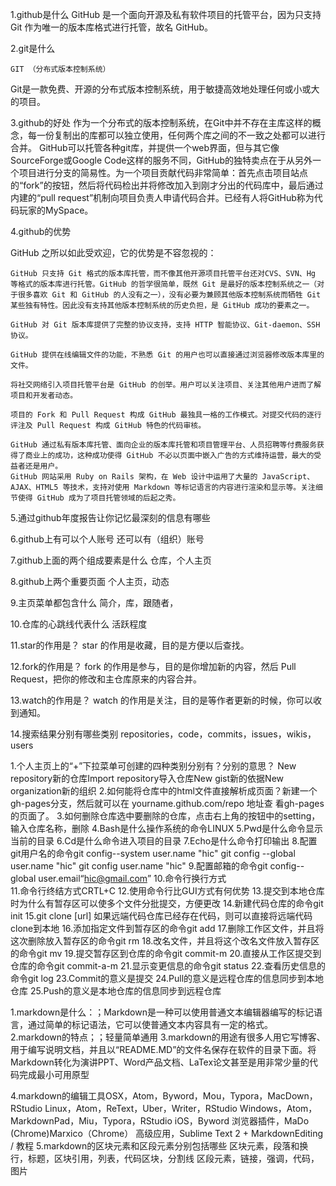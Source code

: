 1.github是什么
GitHub 是一个面向开源及私有软件项目的托管平台，因为只支持 Git 作为唯一的版本库格式进行托管，故名 GitHub。

2.git是什么

    GIT （分布式版本控制系统）

Git是一款免费、开源的分布式版本控制系统，用于敏捷高效地处理任何或小或大的项目。

3.github的好处
作为一个分布式的版本控制系统，在Git中并不存在主库这样的概念，每一份复制出的库都可以独立使用，任何两个库之间的不一致之处都可以进行合并。
GitHub可以托管各种git库，并提供一个web界面，但与其它像 SourceForge或Google Code这样的服务不同，GitHub的独特卖点在于从另外一个项目进行分支的简易性。为一个项目贡献代码非常简单：首先点击项目站点的“fork”的按钮，然后将代码检出并将修改加入到刚才分出的代码库中，最后通过内建的“pull request”机制向项目负责人申请代码合并。已经有人将GitHub称为代码玩家的MySpace。

4.github的优势

GitHub 之所以如此受欢迎，它的优势是不容忽视的：

    GitHub 只支持 Git 格式的版本库托管，而不像其他开源项目托管平台还对CVS、SVN、Hg 等格式的版本库进行托管。GitHub 的哲学很简单，既然 Git 是最好的版本控制系统之一（对于很多喜欢 Git 和 GitHub 的人没有之一），没有必要为兼顾其他版本控制系统而牺牲 Git 某些独有特性。因此没有支持其他版本控制系统的历史负担，是 GitHub 成功的要素之一。

    GitHub 对 Git 版本库提供了完整的协议支持，支持 HTTP 智能协议、Git-daemon、SSH 协议。

    GitHub 提供在线编辑文件的功能，不熟悉 Git 的用户也可以直接通过浏览器修改版本库里的文件。

    将社交网络引入项目托管平台是 GitHub 的创举。用户可以关注项目、关注其他用户进而了解项目和开发者动态。

    项目的 Fork 和 Pull Request 构成 GitHub 最独具一格的工作模式。对提交代码的逐行评注及 Pull Request 构成 GitHub 特色的代码审核。

    GitHub 通过私有版本库托管、面向企业的版本库托管和项目管理平台、人员招聘等付费服务获得了商业上的成功，这种成功使得 GitHub 不必以页面中嵌入广告的方式维持运营，最大的受益者还是用户。
    GitHub 网站采用 Ruby on Rails 架构，在 Web 设计中运用了大量的 JavaScript、AJAX、HTML5 等技术，支持对使用 Markdown 等标记语言的内容进行渲染和显示等。关注细节使得 GitHub 成为了项目托管领域的后起之秀。



5.通过github年度报告让你记忆最深刻的信息有哪些

6.github上有可以个人账号 还可以有（组织）账号

7.github上面的两个组成要素是什么
仓库，个人主页

8.github上两个重要页面
个人主页，动态

9.主页菜单都包含什么
简介，库，跟随者，

10.仓库的心跳线代表什么
活跃程度

11.star的作用是？
star 的作用是收藏，目的是方便以后查找。

12.fork的作用是？
fork 的作用是参与，目的是你增加新的内容，然后 Pull Request，把你的修改和主仓库原来的内容合并。

13.watch的作用是？
watch 的作用是关注，目的是等作者更新的时候，你可以收到通知。

14.搜索结果分别有哪些类别
 repositories，code，commits，issues，wikis，users
 
 1.个人主页上的“+”下拉菜单可创建的四种类别分别有？分别的意思？
New repository新的仓库Import repository导入仓库New gist新的依据New organization新的组织
2.如何能将仓库中的html文件直接解析成页面？新建一个gh-pages分支，然后就可以在 yourname.github.com/repo 地址查     看gh-pages的页面了。
3.如何删除仓库选中要删除的仓库，点击右上角的按钮中的setting，输入仓库名称，删除
4.Bash是什么操作系统的命令LINUX
5.Pwd是什么命令显示当前的目录
6.Cd是什么命令进入项目的目录
7.Echo是什么命令打印输出
8.配置git用户名的命令git config--system user.name "hic" 
git config --global user.name "hic" git config user.name "hic"
9.配置邮箱的命令git config--global user.email“hic@gmail.com”
10.命令行换行方式\
11.命令行终结方式CRTL+C
12.使用命令行比GUI方式有何优势
13.提交到本地仓库时为什么有暂存区可以使多个文件分批提交，方便更改
14.新建代码仓库的命令git init
15.git clone [url] 如果远端代码仓库已经存在代码，则可以直接将远端代码clone到本地
16.添加指定文件到暂存区的命令git add
17.删除工作区文件，并且将这次删除放入暂存区的命令git rm
18.改名文件，并且将这个改名文件放入暂存区的命令git mv
19.提交暂存区到仓库的命令git commit-m
20.直接从工作区提交到仓库的命令git commit-a-m
21.显示变更信息的命令git status
22.查看历史信息的命令git log
23.Commit的意义是提交
24.Pull的意义是远程仓库的信息同步到本地仓库
25.Push的意义是本地仓库的信息同步到远程仓库


1.markdown是什么：；Markdown是一种可以使用普通文本编辑器编写的标记语言，通过简单的标记语法，它可以使普通文本内容具有一定的格式。
2.markdown的特点；；轻量简单通用
3.markdown的用途有很多人用它写博客、用于编写说明文档，并且以“README.MD”的文件名保存在软件的目录下面。将Markdown转化为演讲PPT、Word产品文档、LaTex论文甚至是用非常少量的代码完成最小可用原型

4.markdown的编辑工具OSX，Atom，Byword，Mou，Typora，MacDown，RStudio
Linux，Atom，ReText，Uber，Writer，RStudio
Windows，Atom，MarkdownPad，Miu，Typora，RStudio
iOS，Byword
浏览器插件，MaDo (Chrome)Marxico（Chrome）
高级应用，Sublime Text 2 + MarkdownEditing / 教程
5.markdown的区块元素和区段元素分别包括哪些
区块元素，段落和换行，标题，区块引用，列表，代码区块，分割线
区段元素，链接，强调，代码，图片